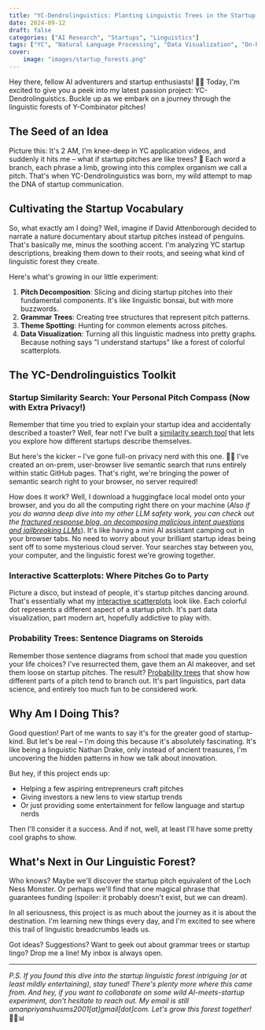 ```yaml
---
title: "YC-Dendrolinguistics: Planting Linguistic Trees in the Startup Forest"
date: 2024-09-12
draft: false
categories: ["AI Research", "Startups", "Linguistics"]
tags: ["YC", "Natural Language Processing", "Data Visualization", "On-Prem", "Search", "Bio-Inspired Computing"]
cover:
    image: "images/startup_forests.png"
---
```


Hey there, fellow AI adventurers and startup enthusiasts! 🌳🚀 Today, I'm excited to give you a peek into my latest passion project: YC-Dendrolinguistics. Buckle up as we embark on a journey through the linguistic forests of Y-Combinator pitches!

## The Seed of an Idea

Picture this: It's 2 AM, I'm knee-deep in YC application videos, and suddenly it hits me – what if startup pitches are like trees? 🤔 Each word a branch, each phrase a limb, growing into this complex organism we call a pitch. That's when YC-Dendrolinguistics was born, my wild attempt to map the DNA of startup communication.

## Cultivating the Startup Vocabulary

So, what exactly am I doing? Well, imagine if David Attenborough decided to narrate a nature documentary about startup pitches instead of penguins. That's basically me, minus the soothing accent. I'm analyzing YC startup descriptions, breaking them down to their roots, and seeing what kind of linguistic forest they create.

Here's what's growing in our little experiment:

1. **Pitch Decomposition**: Slicing and dicing startup pitches into their fundamental components. It's like linguistic bonsai, but with more buzzwords.
2. **Grammar Trees**: Creating tree structures that represent pitch patterns.
3. **Theme Spotting**: Hunting for common elements across pitches. 
4. **Data Visualization**: Turning all this linguistic madness into pretty graphs. Because nothing says "I understand startups" like a forest of colorful scatterplots.

## The YC-Dendrolinguistics Toolkit

### Startup Similarity Search: Your Personal Pitch Compass (Now with Extra Privacy!)

Remember that time you tried to explain your startup idea and accidentally described a toaster? Well, fear not! I've built a [similarity search tool](https://amanpriyanshu.github.io/YC-Dendrolinguistics) that lets you explore how different startups describe themselves.

But here's the kicker – I've gone full-on privacy nerd with this one. 🕵️‍♂️ I've created an on-prem, user-browser live semantic search that runs entirely within static GitHub pages. That's right, we're bringing the power of semantic search right to your browser, no server required!

How does it work? Well, I download a huggingface local model onto your browser, and you do all the computing right there on your machine (_Also if you do wanna deep dive into my other LLM safety work, you can check out the [fractured response blog, on decomposing malicious intent questions and jailbreaking LLMs](https://amanpriyanshu.github.io/blogs/posts/2024/fractured-sorry-bench/)_). It's like having a mini AI assistant camping out in your browser tabs. No need to worry about your brilliant startup ideas being sent off to some mysterious cloud server. Your searches stay between you, your computer, and the linguistic forest we're growing together.

### Interactive Scatterplots: Where Pitches Go to Party

Picture a disco, but instead of people, it's startup pitches dancing around. That's essentially what my [interactive scatterplots](https://amanpriyanshu.github.io/YC-Dendrolinguistics/graphs.html) look like. Each colorful dot represents a different aspect of a startup pitch. It's part data visualization, part modern art, hopefully addictive to play with.

### Probability Trees: Sentence Diagrams on Steroids

Remember those sentence diagrams from school that made you question your life choices? I've resurrected them, gave them an AI makeover, and set them loose on startup pitches. The result? [Probability trees](https://amanpriyanshu.github.io/YC-Dendrolinguistics/proba_pages.html) that show how different parts of a pitch tend to branch out. It's part linguistics, part data science, and entirely too much fun to be considered work.

## Why Am I Doing This?

Good question! Part of me wants to say it's for the greater good of startup-kind. But let's be real – I'm doing this because it's absolutely fascinating. It's like being a linguistic Nathan Drake, only instead of ancient treasures, I'm uncovering the hidden patterns in how we talk about innovation.

But hey, if this project ends up:
- Helping a few aspiring entrepreneurs craft pitches
- Giving investors a new lens to view startup trends
- Or just providing some entertainment for fellow language and startup nerds

Then I'll consider it a success. And if not, well, at least I'll have some pretty cool graphs to show.

## What's Next in Our Linguistic Forest?

Who knows? Maybe we'll discover the startup pitch equivalent of the Loch Ness Monster. Or perhaps we'll find that one magical phrase that guarantees funding (spoiler: it probably doesn't exist, but we can dream).

In all seriousness, this project is as much about the journey as it is about the destination. I'm learning new things every day, and I'm excited to see where this trail of linguistic breadcrumbs leads us.

Got ideas? Suggestions? Want to geek out about grammar trees or startup lingo? Drop me a line! My inbox is always open.

---

*P.S. If you found this dive into the startup linguistic forest intriguing (or at least mildly entertaining), stay tuned! There's plenty more where this came from. And hey, if you want to collaborate on some wild AI-meets-startup experiment, don't hesitate to reach out. My email is still amanpriyanshusms2001[at]gmail[dot]com. Let's grow this forest together!* 🌱🤖📊